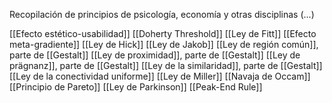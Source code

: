 Recopilación de principios de psicología, economía y otras disciplinas (...)

[[Efecto estético-usabilidad]]
[[Doherty Threshold]]
[[Ley de Fitt]]
[[Efecto meta-gradiente]]
[[Ley de Hick]]
[[Ley de Jakob]]
[[Ley de región común]], parte de [[Gestalt]]
[[Ley de proximidad]], parte de [[Gestalt]]
[[Ley de prägnanz]], parte de [[Gestalt]]
[[Ley de la similaridad]], parte de [[Gestalt]]
[[Ley de la conectividad uniforme]]
[[Ley de Miller]]
[[Navaja de Occam]]
[[Principio de Pareto]]
[[Ley de Parkinson]]
[[Peak-End Rule]]